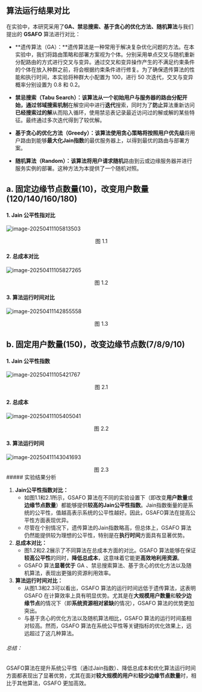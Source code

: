 ## 算法运行结果对比

在实验中，本研究采用了**GA、禁忌搜索、基于贪心的优化方法、随机算法**与我们提出的 **GSAFO** 算法进行对比：

* **遗传算法（GA）：**遗传算法是一种常用于解决复杂优化问题的方法。在本实验中，我们将路由策略和部署方案视为个体。分别采用单点交叉与随机重新分配路由的方式进行交叉与变异。通过交叉和变异操作产生的不满足约束条件的个体在放入种群之前，将会根据约束条件进行修复。为了确保遗传算法的性能和执行时间，本实验将种群大小配置为 100，进行 50 次迭代，交叉与变异概率分别设置为 0.8 和 0.2。

* **禁忌搜索（Tabu Search）：**该算法从一个初始用户与服务器的路由分配开始，通过**邻域搜索机制**在解空间中进行**迭代**搜索，同时为了**防止**算法重新访问**已经搜索过的解**从而陷入循环，使用禁忌表记录最近访问过的解或解的某些特征。最终通过多次迭代得到了较优解。
* **基于贪心的优化方法（Greedy）：**该算法使用贪心策略将按照**用户优先级**将用户路由到能够**最大化Jain指数**的最优服务器上，以得到最优的路由与部署方案。
* **随机算法（Random）：**该算法将用户请求**随机**路由到云或边缘服务器并进行服务实例的部署。这种方法为本提供了一个随机对照。

## a. 固定边缘节点数量(10)，改变用户数量(120/140/160/180)



#### 1. Jain 公平性指对比

![image-20250411105813503](C:\Users\ASUS\AppData\Roaming\Typora\typora-user-images\image-20250411105813503.png)

<div align="center">
    图 1.1
</div>

#### 2. 总成本对比

![image-20250411105827265](C:\Users\ASUS\AppData\Roaming\Typora\typora-user-images\image-20250411105827265.png)

<div align="center">
    图 1.2
</div>

#### 3. 算法运行时间对比

![image-20250411142855558](C:\Users\ASUS\AppData\Roaming\Typora\typora-user-images\image-20250411142855558.png)

<div align="center">
    图 1.3
</div>



## b. 固定用户数量(150)，改变边缘节点数(7/8/9/10)

#### 1. Jain 公平性指数

![image-20250411105421767](C:\Users\ASUS\AppData\Roaming\Typora\typora-user-images\image-20250411105421767.png)

<div align="center">
    图 2.1
</div>

#### 2. 总成本

![image-20250411105405041](C:\Users\ASUS\AppData\Roaming\Typora\typora-user-images\image-20250411105405041.png)

<div align="center">
    图 2.2
</div>

#### 3. 算法运行时间

![image-20250411143041693](C:\Users\ASUS\AppData\Roaming\Typora\typora-user-images\image-20250411143041693.png)

<div align="center">
    图 2.3
</div>
##### 实验结果分析

1. **Jain公平性指数对比：**
   * 如图1.1和2.1所示，GSAFO 算法在不同的实验设置下（即改变**用户数量**或**边缘节点数量**）都能够提供**较高的Jain公平性指数**。Jain指数衡量的是系统的公平性，值越高表示系统的公平性越好。因此，GSAFO算法在提高公平性方面表现优异。
   * 尽管在个别情况下，遗传算法的Jain指数略高，但总体上，GSAFO 算法仍然能提供较为理想的公平性，特别是在**执行时间**方面具有显著优势。
2. **总成本对比：**
   * 图1.2和2.2展示了不同算法在总成本方面的对比。GSAFO 算法能够在保证**较高公平性**的同时，**降低总成本**，这意味着它能更**高效地利用资源**。
   * GSAFO 算法**显著优于** GA 、禁忌搜索算法、基于贪心的优化方法以及随机算法，表现出更强的资源利用效率。
3. **算法运行时间对比：**
   * 从图1.3和2.3可以看出，GSAFO 算法的运行时间远低于遗传算法，这表明 GSAFO 在计算效率上具有明显优势。尤其是在**大规模用户数量**和**较少边缘节点**的情况下（即**系统资源相对紧缺**的情况），GSAFO 算法的优势更加突出。
   * 与基于贪心的优化方法以及随机算法相比，GSAFO 算法的运行时间虽相对较高。然而，GSAFO 算法在系统公平性等关键指标的优化效果上，远远超过了这几种算法。

###### 总结：

GSAFO算法在提升系统公平性（通过Jain指数）、降低总成本和优化算法运行时间方面都表现出了显著优势，尤其在面对**较大规模的用户**和**较少边缘节点数量**时，相比于其他算法，GSAFO 更加高效。

